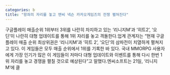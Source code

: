 ```yaml
---
categories: b
title: "왕좌의 자리를 놓고 엔씨 넥슨 카카오게임즈의 전쟁 펼쳐진다"
---
```

구글플레이 매출순위 1위부터 3위를 나란히 차지하고 있는 ‘리니지M’과 ‘히트2’, ‘오딘’이 나란히 대형 업데이트를 통해 1위 자리를 놓고 격돌한다.업계 관계자는 “현재 구글플레이 매출 순위 최상위권은 ‘리니지M’과 ‘히트 2’, ‘오딘’의 삼파전이 치열하게 펼쳐지고 있다. 이 게임들은 모두 매출 순위에서 1위를 기록한 바 있다. 국내 MMORPG 사용자에게 가장 인기가 많은 이 게임들이 저마다 대형 업데이트와 이벤트를 통해 다시 한번 1위 자리를 놓고 경쟁을 펼칠 것으로 예상된다”고 말했다.엔씨소프트는 21일, ‘리니지M’에 클